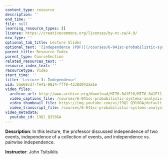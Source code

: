 ```yaml
---
content_type: resource
description: ''
end_time: ''
file: null
learning_resource_types: []
license: https://creativecommons.org/licenses/by-nc-sa/4.0/
ocw_type: ''
optional_tab_title: Lecture Slides
optional_text: '[Independence (PDF)](/courses/6-041sc-probabilistic-systems-analysis-and-applied-probability-fall-2013/resources/mit6_041scf13_l03)'
parent_title: Resource Index
parent_type: CourseSection
related_resources_text: ''
resource_index_text: ''
resourcetype: Video
start_time: ''
title: 'Lecture 3: Independence'
uid: 5ae69cd7-fe41-9814-fff0-4338d042aa1e
video_files:
  archive_url: http://www.archive.org/download/MIT6.041F10/MIT6_041F11_lec03_300k.mp4
  video_captions_file: /courses/6-041sc-probabilistic-systems-analysis-and-applied-probability-fall-2013/19Ql_Q3l0GA_captions.webvtt
  video_thumbnail_file: https://img.youtube.com/vi/19Ql_Q3l0GA/default.jpg
  video_transcript_file: /courses/6-041sc-probabilistic-systems-analysis-and-applied-probability-fall-2013/19Ql_Q3l0GA_transcript.pdf
video_metadata:
  youtube_id: 19Ql_Q3l0GA
---
```


**Description**: In this lecture, the professor discussed independence of two events, independence of a collection of events, and independence vs. pairwise independence.

**Instructor**: John Tsitsiklis

